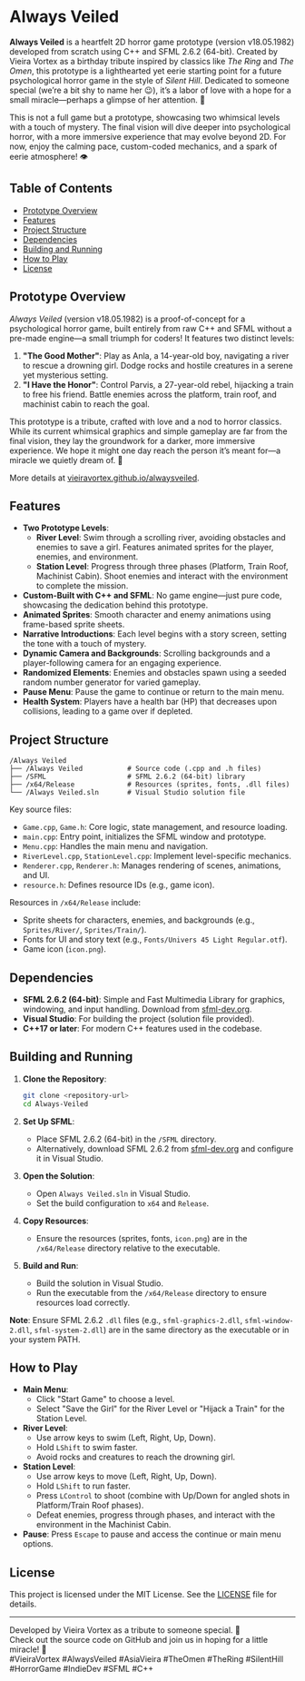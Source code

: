 # Always Veiled

**Always Veiled** is a heartfelt 2D horror game prototype (version v18.05.1982) developed from scratch using C++ and SFML 2.6.2 (64-bit). Created by Vieira Vortex as a birthday tribute inspired by classics like *The Ring* and *The Omen*, this prototype is a lighthearted yet eerie starting point for a future psychological horror game in the style of *Silent Hill*. Dedicated to someone special (we’re a bit shy to name her 😉), it’s a labor of love with a hope for a small miracle—perhaps a glimpse of her attention. 🌟

This is not a full game but a prototype, showcasing two whimsical levels with a touch of mystery. The final vision will dive deeper into psychological horror, with a more immersive experience that may evolve beyond 2D. For now, enjoy the calming pace, custom-coded mechanics, and a spark of eerie atmosphere! 👁️

## Table of Contents
- [Prototype Overview](#prototype-overview)
- [Features](#features)
- [Project Structure](#project-structure)
- [Dependencies](#dependencies)
- [Building and Running](#building-and-running)
- [How to Play](#how-to-play)
- [License](#license)

## Prototype Overview
*Always Veiled* (version v18.05.1982) is a proof-of-concept for a psychological horror game, built entirely from raw C++ and SFML without a pre-made engine—a small triumph for coders! It features two distinct levels:
1. **"The Good Mother"**: Play as Anla, a 14-year-old boy, navigating a river to rescue a drowning girl. Dodge rocks and hostile creatures in a serene yet mysterious setting.
2. **"I Have the Honor"**: Control Parvis, a 27-year-old rebel, hijacking a train to free his friend. Battle enemies across the platform, train roof, and machinist cabin to reach the goal.

This prototype is a tribute, crafted with love and a nod to horror classics. While its current whimsical graphics and simple gameplay are far from the final vision, they lay the groundwork for a darker, more immersive experience. We hope it might one day reach the person it’s meant for—a miracle we quietly dream of. 💖

More details at [vieiravortex.github.io/alwaysveiled](https://vieiravortex.github.io/alwaysveiled/).

## Features
- **Two Prototype Levels**:
  - **River Level**: Swim through a scrolling river, avoiding obstacles and enemies to save a girl. Features animated sprites for the player, enemies, and environment.
  - **Station Level**: Progress through three phases (Platform, Train Roof, Machinist Cabin). Shoot enemies and interact with the environment to complete the mission.
- **Custom-Built with C++ and SFML**: No game engine—just pure code, showcasing the dedication behind this prototype.
- **Animated Sprites**: Smooth character and enemy animations using frame-based sprite sheets.
- **Narrative Introductions**: Each level begins with a story screen, setting the tone with a touch of mystery.
- **Dynamic Camera and Backgrounds**: Scrolling backgrounds and a player-following camera for an engaging experience.
- **Randomized Elements**: Enemies and obstacles spawn using a seeded random number generator for varied gameplay.
- **Pause Menu**: Pause the game to continue or return to the main menu.
- **Health System**: Players have a health bar (HP) that decreases upon collisions, leading to a game over if depleted.

## Project Structure
```
/Always Veiled
├── /Always Veiled           # Source code (.cpp and .h files)
├── /SFML                    # SFML 2.6.2 (64-bit) library
├── /x64/Release             # Resources (sprites, fonts, .dll files)
└── /Always Veiled.sln       # Visual Studio solution file
```

Key source files:
- `Game.cpp`, `Game.h`: Core logic, state management, and resource loading.
- `main.cpp`: Entry point, initializes the SFML window and prototype.
- `Menu.cpp`: Handles the main menu and navigation.
- `RiverLevel.cpp`, `StationLevel.cpp`: Implement level-specific mechanics.
- `Renderer.cpp`, `Renderer.h`: Manages rendering of scenes, animations, and UI.
- `resource.h`: Defines resource IDs (e.g., game icon).

Resources in `/x64/Release` include:
- Sprite sheets for characters, enemies, and backgrounds (e.g., `Sprites/River/`, `Sprites/Train/`).
- Fonts for UI and story text (e.g., `Fonts/Univers 45 Light Regular.otf`).
- Game icon (`icon.png`).

## Dependencies
- **SFML 2.6.2 (64-bit)**: Simple and Fast Multimedia Library for graphics, windowing, and input handling. Download from [sfml-dev.org](https://www.sfml-dev.org/download/sfml/2.6.2/).
- **Visual Studio**: For building the project (solution file provided).
- **C++17 or later**: For modern C++ features used in the codebase.

## Building and Running
1. **Clone the Repository**:
   ```bash
   git clone <repository-url>
   cd Always-Veiled
   ```

2. **Set Up SFML**:
   - Place SFML 2.6.2 (64-bit) in the `/SFML` directory.
   - Alternatively, download SFML 2.6.2 from [sfml-dev.org](https://www.sfml-dev.org/download/sfml/2.6.2/) and configure it in Visual Studio.

3. **Open the Solution**:
   - Open `Always Veiled.sln` in Visual Studio.
   - Set the build configuration to `x64` and `Release`.

4. **Copy Resources**:
   - Ensure the resources (sprites, fonts, `icon.png`) are in the `/x64/Release` directory relative to the executable.

5. **Build and Run**:
   - Build the solution in Visual Studio.
   - Run the executable from the `/x64/Release` directory to ensure resources load correctly.

**Note**: Ensure SFML 2.6.2 `.dll` files (e.g., `sfml-graphics-2.dll`, `sfml-window-2.dll`, `sfml-system-2.dll`) are in the same directory as the executable or in your system PATH.

## How to Play
- **Main Menu**:
  - Click "Start Game" to choose a level.
  - Select "Save the Girl" for the River Level or "Hijack a Train" for the Station Level.
- **River Level**:
  - Use arrow keys to swim (Left, Right, Up, Down).
  - Hold `LShift` to swim faster.
  - Avoid rocks and creatures to reach the drowning girl.
- **Station Level**:
  - Use arrow keys to move (Left, Right, Up, Down).
  - Hold `LShift` to run faster.
  - Press `LControl` to shoot (combine with Up/Down for angled shots in Platform/Train Roof phases).
  - Defeat enemies, progress through phases, and interact with the environment in the Machinist Cabin.
- **Pause**: Press `Escape` to pause and access the continue or main menu options.

## License
This project is licensed under the MIT License. See the [LICENSE](LICENSE) file for details.

---
Developed by Vieira Vortex as a tribute to someone special. 💫  
Check out the source code on GitHub and join us in hoping for a little miracle! 👀  
#VieiraVortex #AlwaysVeiled #AsiaVieira #TheOmen #TheRing #SilentHill #HorrorGame #IndieDev #SFML #C++
